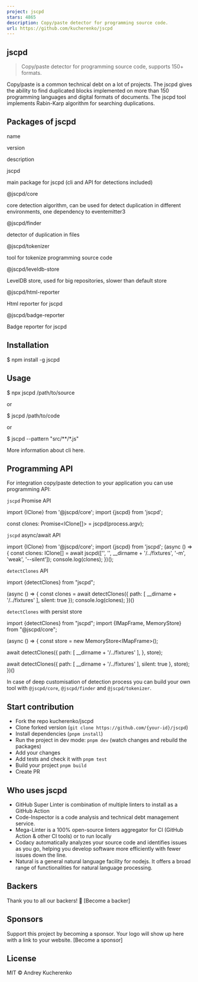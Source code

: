 ```yaml
---
project: jscpd
stars: 4865
description: Copy/paste detector for programming source code.
url: https://github.com/kucherenko/jscpd
---
```


jscpd
-----

> Copy/paste detector for programming source code, supports 150+ formats.

Copy/paste is a common technical debt on a lot of projects. The jscpd gives the ability to find duplicated blocks implemented on more than 150 programming languages and digital formats of documents. The jscpd tool implements Rabin-Karp algorithm for searching duplications.

Packages of jscpd
-----------------

name

version

description

jscpd

main package for jscpd (cli and API for detections included)

@jscpd/core

core detection algorithm, can be used for detect duplication in different environments, one dependency to eventemitter3

@jscpd/finder

detector of duplication in files

@jscpd/tokenizer

tool for tokenize programming source code

@jscpd/leveldb-store

LevelDB store, used for big repositories, slower than default store

@jscpd/html-reporter

Html reporter for jscpd

@jscpd/badge-reporter

Badge reporter for jscpd

Installation
------------

$ npm install -g jscpd

Usage
-----

$ npx jscpd /path/to/source

or

$ jscpd /path/to/code

or

$ jscpd --pattern "src/\*\*/\*.js"

More information about cli here.

Programming API
---------------

For integration copy/paste detection to your application you can use programming API:

`jscpd` Promise API

import {IClone} from '@jscpd/core';
import {jscpd} from 'jscpd';

const clones: Promise<IClone\[\]\> \= jscpd(process.argv);

`jscpd` async/await API

import {IClone} from '@jscpd/core';
import {jscpd} from 'jscpd';
(async () \=> {
  const clones: IClone\[\] \= await jscpd(\['', '', \_\_dirname + '/../fixtures', '-m', 'weak', '--silent'\]);
  console.log(clones);
})();

`detectClones` API

import {detectClones} from "jscpd";

(async () \=> {
  const clones \= await detectClones({
    path: \[
      \_\_dirname + '/../fixtures'
    \],
    silent: true
  });
  console.log(clones);
})()

`detectClones` with persist store

import {detectClones} from "jscpd";
import {IMapFrame, MemoryStore} from "@jscpd/core";

(async () \=> {
  const store \= new MemoryStore<IMapFrame\>();

  await detectClones({
    path: \[
      \_\_dirname + '/../fixtures'
    \],
  }, store);

  await detectClones({
    path: \[
      \_\_dirname + '/../fixtures'
    \],
    silent: true
  }, store);
})()

In case of deep customisation of detection process you can build your own tool with `@jscpd/core`, `@jscpd/finder` and `@jscpd/tokenizer`.

Start contribution
------------------

-   Fork the repo kucherenko/jscpd
-   Clone forked version (`git clone https://github.com/{your-id}/jscpd`)
-   Install dependencies (`pnpm install`)
-   Run the project in dev mode: `pnpm dev` (watch changes and rebuild the packages)
-   Add your changes
-   Add tests and check it with `pnpm test`
-   Build your project `pnpm build`
-   Create PR

Who uses jscpd
--------------

-   GitHub Super Linter is combination of multiple linters to install as a GitHub Action
-   Code-Inspector is a code analysis and technical debt management service.
-   Mega-Linter is a 100% open-source linters aggregator for CI (GitHub Action & other CI tools) or to run locally
-   Codacy automatically analyzes your source code and identifies issues as you go, helping you develop software more efficiently with fewer issues down the line.
-   Natural is a general natural language facility for nodejs. It offers a broad range of functionalities for natural language processing.

Backers
-------

Thank you to all our backers! 🙏 \[Become a backer\]

Sponsors
--------

Support this project by becoming a sponsor. Your logo will show up here with a link to your website. \[Become a sponsor\]

License
-------

MIT © Andrey Kucherenko
